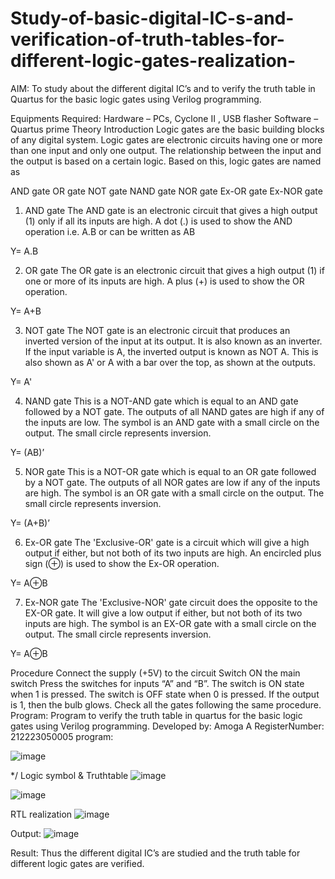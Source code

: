 # Study-of-basic-digital-IC-s-and-verification-of-truth-tables-for-different-logic-gates-realization-
 AIM:
To study about the different digital IC’s and to verify the truth table in Quartus for the basic logic gates using Verilog programming.

Equipments Required:
Hardware – PCs, Cyclone II , USB flasher
Software – Quartus prime
Theory
Introduction
Logic gates are the basic building blocks of any digital system. Logic gates are electronic circuits having one or more than one input and only one output. The relationship between the input and the output is based on a certain logic. Based on this, logic gates are named as

AND gate
OR gate
NOT gate
NAND gate
NOR gate
Ex-OR gate
Ex-NOR gate
1) AND gate
The AND gate is an electronic circuit that gives a high output (1) only if all its inputs are high. A dot (.) is used to show the AND operation i.e. A.B or can be written as AB

Y= A.B

2) OR gate
The OR gate is an electronic circuit that gives a high output (1) if one or more of its inputs are high. A plus (+) is used to show the OR operation.

Y= A+B

3) NOT gate
The NOT gate is an electronic circuit that produces an inverted version of the input at its output. It is also known as an inverter. If the input variable is A, the inverted output is known as NOT A. This is also shown as A' or A with a bar over the top, as shown at the outputs.

Y= A'

4) NAND gate
This is a NOT-AND gate which is equal to an AND gate followed by a NOT gate. The outputs of all NAND gates are high if any of the inputs are low. The symbol is an AND gate with a small circle on the output. The small circle represents inversion.

Y= (AB)’

5) NOR gate
This is a NOT-OR gate which is equal to an OR gate followed by a NOT gate. The outputs of all NOR gates are low if any of the inputs are high. The symbol is an OR gate with a small circle on the output. The small circle represents inversion.

Y= (A+B)’

6) Ex-OR gate
The 'Exclusive-OR' gate is a circuit which will give a high output if either, but not both of its two inputs are high. An encircled plus sign (⊕) is used to show the Ex-OR operation.

Y= A⊕B

7) Ex-NOR gate
The 'Exclusive-NOR' gate circuit does the opposite to the EX-OR gate. It will give a low output if either, but not both of its two inputs are high. The symbol is an EX-OR gate with a small circle on the output. The small circle represents inversion.

Y= A⊕B

Procedure
Connect the supply (+5V) to the circuit
Switch ON the main switch
Press the switches for inputs “A” and “B”. The switch is ON state when 1 is pressed. The switch is OFF state when 0 is pressed.
If the output is 1, then the bulb glows.
Check all the gates following the same procedure.
Program:
Program to verify the truth table in quartus for the basic logic gates using Verilog programming.
Developed by: Amoga A
RegisterNumber:  212223050005
program:

![image](https://github.com/Amogaannadurai/Study-of-basic-digital-IC-s-and-verification-of-truth-tables-for-different-logic-gates-realization-/assets/148233865/bdd1a708-c3e6-48b8-bf97-56c557a6e783)
 
*/
Logic symbol & Truthtable
![image](https://github.com/Amogaannadurai/Study-of-basic-digital-IC-s-and-verification-of-truth-tables-for-different-logic-gates-realization-/assets/148233865/39b26184-74bb-40a7-bc1e-45d9924d6e1d)

![image](https://github.com/Amogaannadurai/Study-of-basic-digital-IC-s-and-verification-of-truth-tables-for-different-logic-gates-realization-/assets/148233865/61ab4b2e-66a6-42e1-86e2-fc4c9903b872)


RTL realization
![image](https://github.com/Amogaannadurai/Study-of-basic-digital-IC-s-and-verification-of-truth-tables-for-different-logic-gates-realization-/assets/148233865/18e3bda1-11ea-4bb0-8c95-b9d340930f84)


Output:
![image](https://github.com/Amogaannadurai/Study-of-basic-digital-IC-s-and-verification-of-truth-tables-for-different-logic-gates-realization-/assets/148233865/aff83835-0599-4f46-b140-f80260711481)



Result:
Thus the different digital IC’s are studied and the truth table for different logic gates are verified.
